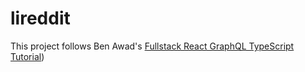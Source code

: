 # lireddit
This project follows Ben Awad's [Fullstack React GraphQL TypeScript Tutorial](https://youtu.be/I6ypD7qv3Z8))